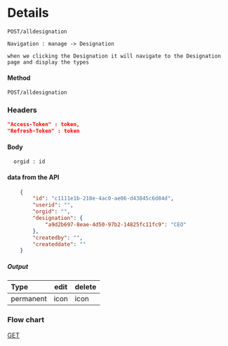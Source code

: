 
# Details

```http
POST/alldesignation
```
```http
Navigation : manage -> Designation
```
```
when we clicking the Designation it will navigate to the Designation page and display the types
```
#### Method
```http
POST/alldesignation
```
### Headers
```json
"Access-Token" : token,
"Refresh-Token" : token
```

#### Body
```http
  orgid : id
```


#### data from the API

```json
    {
        "id": "c1111e1b-218e-4ac0-ae06-d43845c6d84d",
        "userid": "",
        "orgid": "",
        "designation": {
            "a9d2b697-8eae-4d50-97b2-14825fc11fc9": "CEO"
        },
        "createdby": "",
        "createddate": ""
    }
``` 


##### Output

| Type      | edit | delete |
| :-------- | ---- | ------ |
| permanent | icon | icon   |






### Flow chart


[GET](designationGet.png)